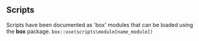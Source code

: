 ## Scripts

Scripts have been documented as 'box' modules that can be loaded using the **box** package.
```box::use(scripts\module[name_module]) ```